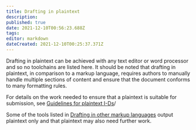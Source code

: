 ```yaml
---
title: Drafting in plaintext
description: 
published: true
date: 2021-12-10T00:56:23.688Z
tags: 
editor: markdown
dateCreated: 2021-12-10T00:25:37.371Z
---
```


Drafting in plaintext can be achieved with any text editor or word processor and so no toolchains are listed here.  It should be noted that drafting in plaintext, in comparison to a markup language, requires authors to manually handle multiple sections of content and ensure that the document conforms to many formatting rules.

For details on the work needed to ensure that a plaintext is suitable for submission, see [Guidelines for plaintext I-Ds](/guidelines-for-plaintext-ids)/

Some of the tools listed in [Drafting in other markup languages](/drafting-in-other-markup-languages) output plaintext only and that plaintext may also need further work.

